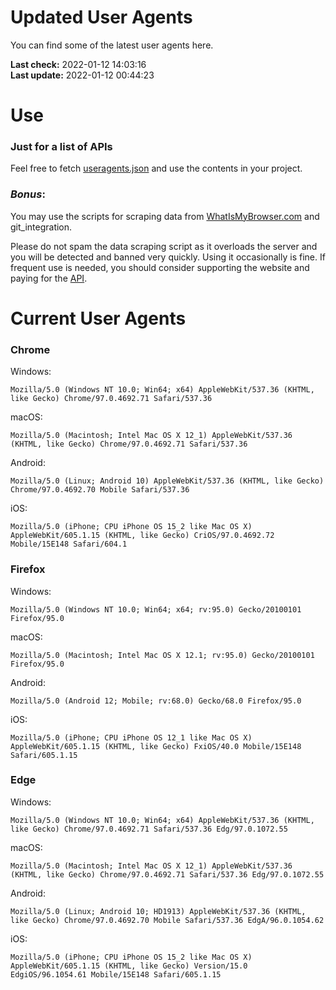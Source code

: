 # Updated User Agents
You can find some of the latest user agents here.

**Last check:** 2022-01-12 14:03:16  
**Last update:** 2022-01-12 00:44:23

# Use

### Just for a list of APIs

Feel free to fetch [useragents.json](https://raw.githubusercontent.com/tmxkn1/UpdatedUserAgents/master/useragents.json) and use the contents in your project.

### *Bonus*:

You may use the scripts for scraping data from [WhatIsMyBrowser.com](whatismybrowser.com) and git_integration.

Please do not spam the data scraping script as it overloads the server and you will be detected and banned very quickly. Using it occasionally is fine. If frequent use is needed, you should consider supporting the website and paying for the [API](https://developers.whatismybrowser.com/api/).

# Current User Agents
### Chrome

Windows:
```
Mozilla/5.0 (Windows NT 10.0; Win64; x64) AppleWebKit/537.36 (KHTML, like Gecko) Chrome/97.0.4692.71 Safari/537.36
```

macOS:
```
Mozilla/5.0 (Macintosh; Intel Mac OS X 12_1) AppleWebKit/537.36 (KHTML, like Gecko) Chrome/97.0.4692.71 Safari/537.36
```

Android:
```
Mozilla/5.0 (Linux; Android 10) AppleWebKit/537.36 (KHTML, like Gecko) Chrome/97.0.4692.70 Mobile Safari/537.36
```

iOS:
```
Mozilla/5.0 (iPhone; CPU iPhone OS 15_2 like Mac OS X) AppleWebKit/605.1.15 (KHTML, like Gecko) CriOS/97.0.4692.72 Mobile/15E148 Safari/604.1
```

### Firefox

Windows:
```
Mozilla/5.0 (Windows NT 10.0; Win64; x64; rv:95.0) Gecko/20100101 Firefox/95.0
```

macOS:
```
Mozilla/5.0 (Macintosh; Intel Mac OS X 12.1; rv:95.0) Gecko/20100101 Firefox/95.0
```

Android:
```
Mozilla/5.0 (Android 12; Mobile; rv:68.0) Gecko/68.0 Firefox/95.0
```

iOS:
```
Mozilla/5.0 (iPhone; CPU iPhone OS 12_1 like Mac OS X) AppleWebKit/605.1.15 (KHTML, like Gecko) FxiOS/40.0 Mobile/15E148 Safari/605.1.15
```

### Edge

Windows:
```
Mozilla/5.0 (Windows NT 10.0; Win64; x64) AppleWebKit/537.36 (KHTML, like Gecko) Chrome/97.0.4692.71 Safari/537.36 Edg/97.0.1072.55
```

macOS:
```
Mozilla/5.0 (Macintosh; Intel Mac OS X 12_1) AppleWebKit/537.36 (KHTML, like Gecko) Chrome/97.0.4692.71 Safari/537.36 Edg/97.0.1072.55
```

Android:
```
Mozilla/5.0 (Linux; Android 10; HD1913) AppleWebKit/537.36 (KHTML, like Gecko) Chrome/97.0.4692.70 Mobile Safari/537.36 EdgA/96.0.1054.62
```

iOS:
```
Mozilla/5.0 (iPhone; CPU iPhone OS 15_2 like Mac OS X) AppleWebKit/605.1.15 (KHTML, like Gecko) Version/15.0 EdgiOS/96.1054.61 Mobile/15E148 Safari/605.1.15
```
